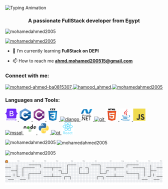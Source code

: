 <img src="https://drive.google.com/uc?export=view&id=1a2kwgMbTqpxH3e5LqWSjym2fegc7kkyW" 
     alt="Typing Animation" 
     style="display: block; margin-left: auto; margin-right: auto">
<h3 align="center">A passionate FullStack developer from Egypt</h3>

<p align="left"> <img src="https://komarev.com/ghpvc/?username=mohamedahmed2005&label=Profile%20views&color=0e75b6&style=flat" alt="mohamedahmed2005" /> </p>

<p align="left"> <a href="https://github.com/ryo-ma/github-profile-trophy"><img src="https://github-profile-trophy.vercel.app/?username=mohamedahmed2005" alt="mohamedahmed2005" /></a> </p>

- 🌱 I’m currently learning **FullStack on DEPI**

- 📫 How to reach me **ahmd.mohamed200515@gmail.com**

<h3 align="left">Connect with me:</h3>
<p align="left">
  <a href="https://linkedin.com/in/mohamed-ahmed-ba0815307" target="_blank">
    <img align="center" src="https://raw.githubusercontent.com/rahuldkjain/github-profile-readme-generator/master/src/images/icons/Social/linked-in-alt.svg" alt="mohamed-ahmed-ba0815307" height="30" width="40" />
  </a>
  <a href="https://codeforces.com/profile/hamood_ahmed" target="_blank">
    <img align="center" src="https://raw.githubusercontent.com/rahuldkjain/github-profile-readme-generator/master/src/images/icons/Social/codeforces.svg" alt="hamood_ahmed" height="30" width="40" />
  </a>
  <a href="https://www.leetcode.com/mohamedahmed2005" target="_blank">
    <img align="center" src="https://raw.githubusercontent.com/rahuldkjain/github-profile-readme-generator/master/src/images/icons/Social/leet-code.svg" alt="mohamedahmed2005" height="30" width="40" />
  </a>
</p>
<h3 align="left">Languages and Tools:</h3>
<p align="left"> <a href="https://getbootstrap.com" target="_blank" rel="noreferrer"> <img src="https://raw.githubusercontent.com/devicons/devicon/master/icons/bootstrap/bootstrap-plain-wordmark.svg" alt="bootstrap" width="40" height="40"/> </a> <a href="https://www.w3schools.com/cpp/" target="_blank" rel="noreferrer"> <img src="https://raw.githubusercontent.com/devicons/devicon/master/icons/cplusplus/cplusplus-original.svg" alt="cplusplus" width="40" height="40"/> </a> <a href="https://www.w3schools.com/cs/" target="_blank" rel="noreferrer"> <img src="https://raw.githubusercontent.com/devicons/devicon/master/icons/csharp/csharp-original.svg" alt="csharp" width="40" height="40"/> </a> <a href="https://www.w3schools.com/css/" target="_blank" rel="noreferrer"> <img src="https://raw.githubusercontent.com/devicons/devicon/master/icons/css3/css3-original-wordmark.svg" alt="css3" width="40" height="40"/> </a> <a href="https://www.djangoproject.com/" target="_blank" rel="noreferrer"> <img src="https://cdn.worldvectorlogo.com/logos/django.svg" alt="django" width="40" height="40"/> </a> <a href="https://dotnet.microsoft.com/" target="_blank" rel="noreferrer"> <img src="https://raw.githubusercontent.com/devicons/devicon/master/icons/dot-net/dot-net-original-wordmark.svg" alt="dotnet" width="40" height="40"/> </a> <a href="https://git-scm.com/" target="_blank" rel="noreferrer"> <img src="https://www.vectorlogo.zone/logos/git-scm/git-scm-icon.svg" alt="git" width="40" height="40"/> </a> <a href="https://www.w3.org/html/" target="_blank" rel="noreferrer"> <img src="https://raw.githubusercontent.com/devicons/devicon/master/icons/html5/html5-original-wordmark.svg" alt="html5" width="40" height="40"/> </a> <a href="https://www.java.com" target="_blank" rel="noreferrer"> <img src="https://raw.githubusercontent.com/devicons/devicon/master/icons/java/java-original.svg" alt="java" width="40" height="40"/> </a> <a href="https://developer.mozilla.org/en-US/docs/Web/JavaScript" target="_blank" rel="noreferrer"> <img src="https://raw.githubusercontent.com/devicons/devicon/master/icons/javascript/javascript-original.svg" alt="javascript" width="40" height="40"/> </a> <a href="https://www.microsoft.com/en-us/sql-server" target="_blank" rel="noreferrer"> <img src="https://www.svgrepo.com/show/303229/microsoft-sql-server-logo.svg" alt="mssql" width="40" height="40"/> </a> <a href="https://nodejs.org" target="_blank" rel="noreferrer"> <img src="https://raw.githubusercontent.com/devicons/devicon/master/icons/nodejs/nodejs-original-wordmark.svg" alt="nodejs" width="40" height="40"/> </a> <a href="https://www.python.org" target="_blank" rel="noreferrer"> <img src="https://raw.githubusercontent.com/devicons/devicon/master/icons/python/python-original.svg" alt="python" width="40" height="40"/> </a> <a href="https://www.qt.io/" target="_blank" rel="noreferrer"> <img src="https://upload.wikimedia.org/wikipedia/commons/0/0b/Qt_logo_2016.svg" alt="qt" width="40" height="40"/> </a> <a href="https://reactjs.org/" target="_blank" rel="noreferrer"> <img src="https://raw.githubusercontent.com/devicons/devicon/master/icons/react/react-original-wordmark.svg" alt="react" width="40" height="40"/> </a> </p>

<p><img align="left" src="https://github-readme-stats.vercel.app/api/top-langs?username=mohamedahmed2005&show_icons=true&locale=en&layout=compact" alt="mohamedahmed2005" /></p>

<p>&nbsp;<img align="center" src="https://github-readme-stats.vercel.app/api?username=mohamedahmed2005&show_icons=true&locale=en" alt="mohamedahmed2005" /></p>

<p><img align="center" src="https://github-readme-streak-stats.herokuapp.com/?user=mohamedahmed2005&" alt="mohamedahmed2005" /></p>

<picture>
  <source media="(prefers-color-scheme: dark)" srcset="https://raw.githubusercontent.com/mohamedahmed2005/mohamedahmed2005/output/pacman-contribution-graph-dark.svg">
  <source media="(prefers-color-scheme: light)" srcset="https://raw.githubusercontent.com/mohamedahmed2005/mohamedahmed2005/output/pacman-contribution-graph.svg">
  <img alt="pacman contribution graph" src="https://raw.githubusercontent.com/mohamedahmed2005/mohamedahmed2005/output/pacman-contribution-graph.svg">
</picture>
